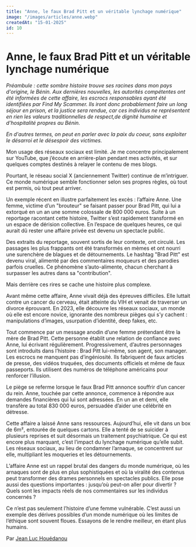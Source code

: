 ```yaml
---
title: "Anne, le faux Brad Pitt et un véritable lynchage numérique"
image: "/images/articles/anne.webp"
createdAt: "15-01-2025"
id: 10
---
```


# Anne, le faux Brad Pitt et un véritable lynchage numérique

_Préambule : cette sombre histoire trouve ses racines dans mon pays d'origine, le Bénin. Aux dernières nouvelles, les autorités compétentes ont été informées de cette affaire, les escrocs responsables ayant été identifiées par Find My Scammer. Ils iront donc probablement faire un long séjour en prison, et la justice sera rendue, car ces individus ne représentent en rien les valeurs traditionnelles de respect,de dignité humaine et d'hospitalité propres au Bénin._

_En d'autres termes, on peut en parler avec la paix du coeur, sans exploiter le désarroi et le désespoir des victimes._

Mon usage des réseaux sociaux est limité. Je me concentre principalement sur YouTube, que j’écoute en arrière-plan pendant mes activités, et sur quelques comptes destinés à relayer le contenu de mes blogs.

Pourtant, le réseau social X (anciennement Twitter) continue de m’intriguer. Ce monde numérique semble fonctionner selon ses propres règles, où tout est permis, où tout peut arriver.

Un exemple récent en illustre parfaitement les excès : l’affaire Anne. Une femme, victime d’un "brouteur" se faisant passer pour Brad Pitt, qui lui a extorqué en un an une somme colossale de 800 000 euros. Suite à un reportage racontant cette histoire, Twitter s’est rapidement transformé en un espace de dérision collective. En l’espace de quelques heures, ce qui aurait dû rester une affaire privée est devenu un spectacle public.

Des extraits du reportage, souvent sortis de leur contexte, ont circulé. Les passages les plus frappants ont été transformés en mèmes et ont nourri une surenchère de blagues et de détournements. Le hashtag "Brad Pitt" est devenu viral, alimenté par des commentaires moqueurs et des parodies parfois cruelles. Ce phénomène s’auto-alimente, chacun cherchant à surpasser les autres dans sa "contribution".

Mais derrière ces rires se cache une histoire plus complexe.

Avant même cette affaire, Anne vivait déjà des épreuves difficiles. Elle luttait contre un cancer du cerveau, était atteinte du VIH et venait de traverser un divorce éprouvant. En 2023, elle découvre les réseaux sociaux, un monde où elle est encore novice, ignorante des nombreux pièges qui s’y cachent : manipulations d’images, usurpation d’identité, deep fakes, etc.

Tout commence par un message anodin d’une femme prétendant être la mère de Brad Pitt. Cette personne établit une relation de confiance avec Anne, lui écrivant régulièrement. Progressivement, d’autres personnages sont introduits dans l’histoire : Brad Pitt lui-même, son agent, son manager. Les escrocs ne manquent pas d’ingéniosité. Ils fabriquent de faux articles de presse, des vidéos truquées, des documents officiels et même de faux passeports. Ils utilisent des numéros de téléphone américains pour renforcer l’illusion.

Le piège se referme lorsque le faux Brad Pitt annonce souffrir d’un cancer du rein. Anne, touchée par cette annonce, commence à répondre aux demandes financières qui lui sont adressées. En un an et demi, elle transfère au total 830 000 euros, persuadée d’aider une célébrité en détresse.

Cette affaire a laissé Anne sans ressources. Aujourd’hui, elle vit dans un box de 6m², entourée de quelques cartons. Elle a tenté de se suicider à plusieurs reprises et suit désormais un traitement psychiatrique. Ce qui est encore plus marquant, c’est l’impact du lynchage numérique qu’elle subit. Les réseaux sociaux, au lieu de condamner l’arnaque, se concentrent sur elle, multipliant les moqueries et les détournements.

L’affaire Anne est un rappel brutal des dangers du monde numérique, où les arnaques sont de plus en plus sophistiquées et où la viralité des contenus peut transformer des drames personnels en spectacles publics. Elle pose aussi des questions importantes : jusqu’où peut-on aller pour divertir ? Quels sont les impacts réels de nos commentaires sur les individus concernés ?

Ce n’est pas seulement l’histoire d’une femme vulnérable. C’est aussi un exemple des dérives possibles d’un monde numérique où les limites de l’éthique sont souvent floues.
Essayons de le rendre meilleur, en étant plus humains.

Par [Jean Luc Houédanou](https://houedanou.com)
